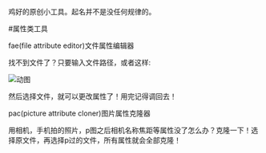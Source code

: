 鸡好的原创小工具。起名并不是没任何规律的。

#属性类工具

fae(file attribute editor)文件属性编辑器

找不到文件了？只要输入文件路径，或者这样:

![动图](https://s2.loli.net/2025/03/21/YAxf2qaWGtLVswC.gif)

然后选择文件，就可以更改属性了！用完记得调回去！


pac(picture attribute cloner)图片属性克隆器

用相机，手机拍的照片，p图之后相机名称焦距等属性没了怎么办？克隆一下！选择原文件，再选择p过的文件，所有属性就会全部克隆！
